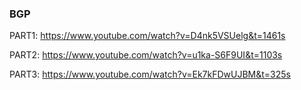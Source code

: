 ### BGP

PART1: https://www.youtube.com/watch?v=D4nk5VSUelg&t=1461s 

PART2: https://www.youtube.com/watch?v=u1ka-S6F9UI&t=1103s

PART3: https://www.youtube.com/watch?v=Ek7kFDwUJBM&t=325s
